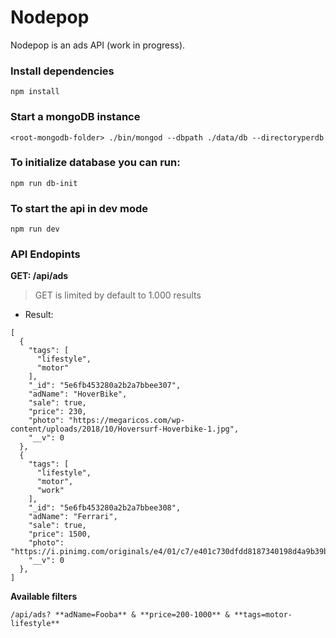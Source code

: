 # Nodepop

Nodepop is an ads API (work in progress).


### Install dependencies

```shell
npm install
```

### Start a mongoDB instance

```shell
<root-mongodb-folder> ./bin/mongod --dbpath ./data/db --directoryperdb
```

### To initialize database you can run:
```shell
npm run db-init
```

### To start the api in dev mode

```shell
npm run dev
```

### API Endopints

**GET: /api/ads**

  > GET is limited by default to 1.000 results 

- Result:

```
[
  {
    "tags": [
      "lifestyle",
      "motor"
    ],
    "_id": "5e6fb453280a2b2a7bbee307",
    "adName": "HoverBike",
    "sale": true,
    "price": 230,
    "photo": "https://megaricos.com/wp-content/uploads/2018/10/Hoversurf-Hoverbike-1.jpg",
    "__v": 0
  },
  {
    "tags": [
      "lifestyle",
      "motor",
      "work"
    ],
    "_id": "5e6fb453280a2b2a7bbee308",
    "adName": "Ferrari",
    "sale": true,
    "price": 1500,
    "photo": "https://i.pinimg.com/originals/e4/01/c7/e401c730dfdd8187340198d4a9b39b92.jpg",
    "__v": 0
  },
]
```

**Available filters**

```shell
/api/ads? **adName=Fooba** & **price=200-1000** & **tags=motor-lifestyle**
```


